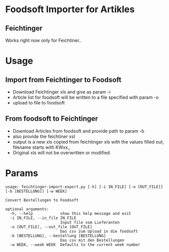 # Foodsoft Importer for Artikles

## Feichtinger
Works right now only for Feichtiner..

# Usage
## Import from Feichtinger to Foodsoft
* Download Feichtinger xls and give as param -i 
* Article list for foodsoft will be written to a file specified with param -o
* upload to file to foodsoft
## From foodsoft to Feichtinger
* Download Articles from foodsoft and provide path to param -b
* also provide the feichtiner xsl 
* output is a new xls copied from feichtinger xls with the values filled out, filename starts with KWxx_
* Original xls will not be overwritten or modified



# Params
````
usage: feichtinger-import-export.py [-h] [-i IN_FILE] [-o [OUT_FILE]] [-b [BESTELLUNG]] [-w WEEK]

Convert Bestellungen to Foodsoft

optional arguments:
  -h, --help            show this help message and exit
  -i IN_FILE, --in_file IN_FILE
                        Input file vom Lieferanten
  -o [OUT_FILE], --out_file [OUT_FILE]
                        Das csv zum Upload in die foodsoft
  -b [BESTELLUNG], --bestellung [BESTELLUNG]
                        Das csv mit den Bestellungen
  -w WEEK, --week WEEK  Defaults to the current week number
`````
